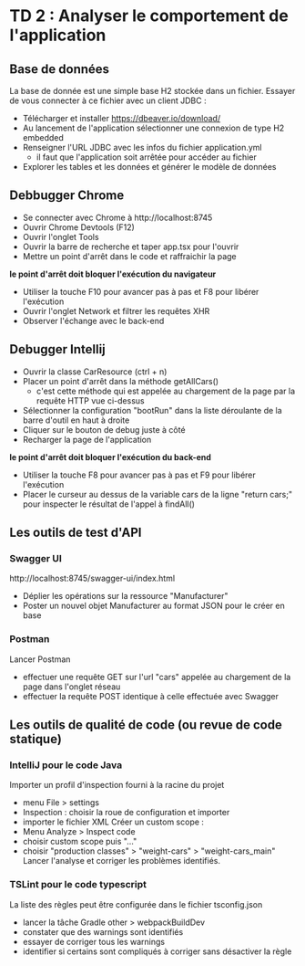 # TD 2 : Analyser le comportement de l'application
## Base de données
La base de donnée est une simple base H2 stockée dans un fichier.
Essayer de vous connecter à ce fichier avec un client JDBC : 
- Télécharger et installer https://dbeaver.io/download/
- Au lancement de l'application sélectionner une connexion de type H2 embedded
- Renseigner l'URL JDBC avec les infos du fichier application.yml
  - il faut que l'application soit arrêtée pour accéder au fichier
- Explorer les tables et les données et générer le modèle de données

## Debbugger Chrome
- Se connecter avec Chrome à http://localhost:8745
- Ouvrir Chrome Devtools (F12)
- Ouvrir l'onglet Tools
- Ouvrir la barre de recherche et taper app.tsx pour l'ouvrir
- Mettre un point d'arrêt dans le code et raffraichir la page

**le point d'arrêt doit bloquer l'exécution du navigateur**
- Utiliser la touche F10 pour avancer pas à pas et F8 pour libérer l'exécution
- Ouvrir l'onglet Network et filtrer les requêtes XHR
- Observer l'échange avec le back-end

## Debugger Intellij
- Ouvrir la classe CarResource (ctrl + n)
- Placer un point d'arrêt dans la méthode getAllCars()
  - c'est cette méthode qui est appelée au chargement de la page par la requête HTTP vue ci-dessus
- Sélectionner la configuration "bootRun" dans la liste déroulante de la barre d'outil en haut à droite
- Cliquer sur le bouton de debug juste à côté
- Recharger la page de l'application

**le point d'arrêt doit bloquer l'exécution du back-end**
- Utiliser la touche F8 pour avancer pas à pas et F9 pour libérer l'exécution
- Placer le curseur au dessus de la variable cars de la ligne "return cars;" pour inspecter le résultat de l'appel à findAll()

## Les outils de test d'API
### Swagger UI
http://localhost:8745/swagger-ui/index.html

* Déplier les opérations sur la ressource "Manufacturer"
* Poster un nouvel objet Manufacturer au format JSON pour le créer en base

### Postman
Lancer Postman 
* effectuer une requête GET sur l'url "cars" appelée au chargement de la page dans l'onglet réseau
* effectuer la requête POST identique à celle effectuée avec Swagger

## Les outils de qualité de code (ou revue de code statique)
### IntelliJ pour le code Java
Importer un profil d'inspection fourni à la racine du projet
* menu File > settings
* Inspection : choisir la roue de configuration et importer
* importer le fichier XML
Créer un custom scope :
* Menu Analyze > Inspect code
* choisir custom scope puis "..."
* choisir "production classes" > "weight-cars" > "weight-cars_main"
Lancer l'analyse et corriger les problèmes identifiés.

### TSLint pour le code typescript
La liste des règles peut être configurée dans le fichier tsconfig.json
* lancer la tâche Gradle other > webpackBuildDev
* constater que des warnings sont identifiés
* essayer de corriger tous les warnings
* identifier si certains sont compliqués à corriger sans désactiver la règle
